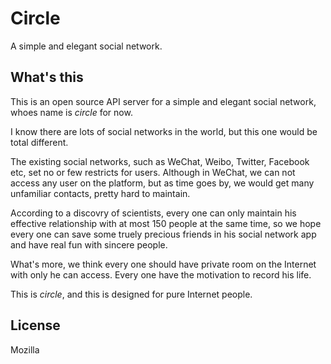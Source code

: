 # Circle
A simple and elegant social network.

## What's this
This is an open source API server for a simple and elegant social network, whoes name is _circle_ for now.

I know there are lots of social networks in the world, but this one would be total different. 

The existing social networks, such as WeChat, Weibo, Twitter, Facebook etc, set no or few restricts for users. Although in WeChat, we can not access any user on the platform, but as time goes by, we would get many unfamiliar contacts, pretty hard to maintain.

According to a discovry of scientists, every one can only maintain his effective relationship with at most 150 people at the same time, so we hope every one can save some truely precious friends in his social network app and have real fun with sincere people.

What's more, we think every one should have private room on the Internet with only he can access. Every one have the motivation to record his life.

This is _circle_, and this is designed for pure Internet people.

## License
Mozilla